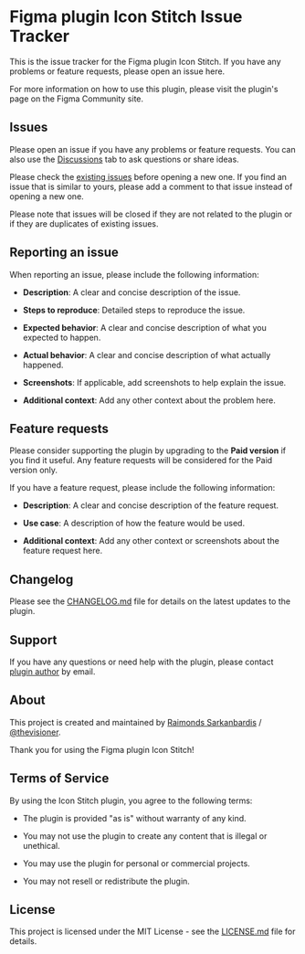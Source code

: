 # Figma plugin Icon Stitch Issue Tracker

This is the issue tracker for the Figma plugin Icon Stitch. If you have any problems or feature requests, please open an issue here.

For more information on how to use this plugin, please visit the plugin's page on the Figma Community site.

## Issues

Please open an issue if you have any problems or feature requests. You can also use the [Discussions]() tab to ask questions or share ideas.

Please check the [existing issues](https://github.com/thevisioner/figma-plugin-icon-stitch-issue-tracker/issues) before opening a new one. If you find an issue that is similar to yours, please add a comment to that issue instead of opening a new one.

Please note that issues will be closed if they are not related to the plugin or if they are duplicates of existing issues.

## Reporting an issue

When reporting an issue, please include the following information:

- **Description**: A clear and concise description of the issue.

- **Steps to reproduce**: Detailed steps to reproduce the issue.

- **Expected behavior**: A clear and concise description of what you expected to happen.

- **Actual behavior**: A clear and concise description of what actually happened.

- **Screenshots**: If applicable, add screenshots to help explain the issue.

- **Additional context**: Add any other context about the problem here.

## Feature requests

Please consider supporting the plugin by upgrading to the **Paid version** if you find it useful. Any feature requests will be considered for the Paid version only.

If you have a feature request, please include the following information:

- **Description**: A clear and concise description of the feature request.

- **Use case**: A description of how the feature would be used.

- **Additional context**: Add any other context or screenshots about the feature request here.

## Changelog

Please see the [CHANGELOG.md](./CHANGELOG.md) file for details on the latest updates to the plugin.

## Support

If you have any questions or need help with the plugin, please contact [plugin author](mailto:raimonds.sarkanbardis@gmail.com?subject=A%20Question%2FHelp%20with%20Figma%20plugin%20Icon%20Stitch&body=Hello%2C%0A%0AI%20have%20a%20question%20about%20the%20Figma%20plugin%20Icon%20Stitch.%0A%0A%23%23%20Description%0A%5BPlease%20enter%20a%20clear%20and%20concise%20description%20of%20your%20question%20or%20issue%20here.%5D%0A%0A%23%23%20Additional%20Context%0A%5BPlease%20add%20any%20other%20context%20or%20information%20related%20to%20your%20question%20or%20issue%20here.%5D%0A%0AThank%20you%2C%0A%5BYour%20Name%5D) by email.

## About

This project is created and maintained by [Raimonds Sarkanbardis](https://www.visioner.dev) / [@thevisioner](https://www.figma.com/@thevisioner).

Thank you for using the Figma plugin Icon Stitch!

## Terms of Service

By using the Icon Stitch plugin, you agree to the following terms:

- The plugin is provided "as is" without warranty of any kind.

- You may not use the plugin to create any content that is illegal or unethical.

- You may use the plugin for personal or commercial projects.

- You may not resell or redistribute the plugin.

## License

This project is licensed under the MIT License - see the [LICENSE.md](./LICENSE.md) file for details.
